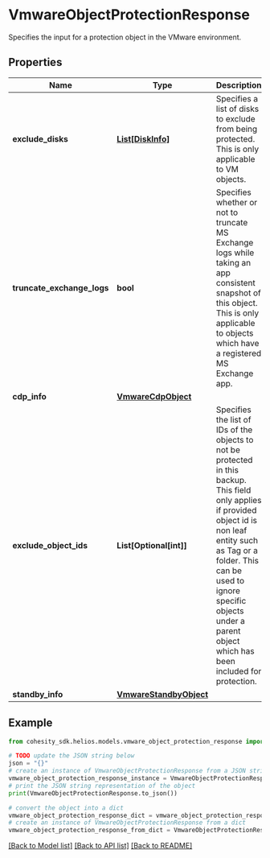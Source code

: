 # VmwareObjectProtectionResponse

Specifies the input for a protection object in the VMware environment.

## Properties

Name | Type | Description | Notes
------------ | ------------- | ------------- | -------------
**exclude_disks** | [**List[DiskInfo]**](DiskInfo.md) | Specifies a list of disks to exclude from being protected. This is only applicable to VM objects. | [optional] 
**truncate_exchange_logs** | **bool** | Specifies whether or not to truncate MS Exchange logs while taking an app consistent snapshot of this object. This is only applicable to objects which have a registered MS Exchange app. | [optional] 
**cdp_info** | [**VmwareCdpObject**](VmwareCdpObject.md) |  | [optional] 
**exclude_object_ids** | **List[Optional[int]]** | Specifies the list of IDs of the objects to not be protected in this backup. This field only applies if provided object id is non leaf entity such as Tag or a folder. This can be used to ignore specific objects under a parent object which has been included for protection. | [optional] 
**standby_info** | [**VmwareStandbyObject**](VmwareStandbyObject.md) |  | [optional] 

## Example

```python
from cohesity_sdk.helios.models.vmware_object_protection_response import VmwareObjectProtectionResponse

# TODO update the JSON string below
json = "{}"
# create an instance of VmwareObjectProtectionResponse from a JSON string
vmware_object_protection_response_instance = VmwareObjectProtectionResponse.from_json(json)
# print the JSON string representation of the object
print(VmwareObjectProtectionResponse.to_json())

# convert the object into a dict
vmware_object_protection_response_dict = vmware_object_protection_response_instance.to_dict()
# create an instance of VmwareObjectProtectionResponse from a dict
vmware_object_protection_response_from_dict = VmwareObjectProtectionResponse.from_dict(vmware_object_protection_response_dict)
```
[[Back to Model list]](../README.md#documentation-for-models) [[Back to API list]](../README.md#documentation-for-api-endpoints) [[Back to README]](../README.md)


